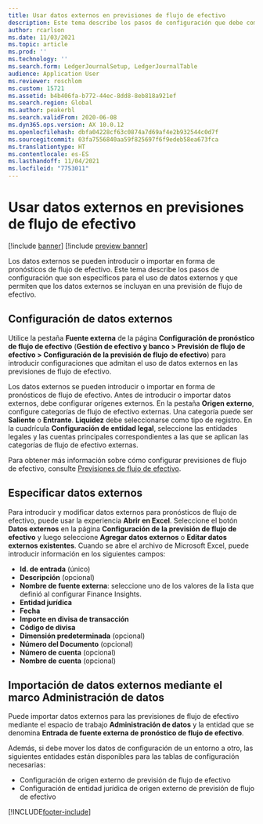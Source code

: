 ```yaml
---
title: Usar datos externos en previsiones de flujo de efectivo
description: Este tema describe los pasos de configuración que debe completar para que los datos externos se puedan introducir o importar en los pronósticos de flujo de efectivo.
author: rcarlson
ms.date: 11/03/2021
ms.topic: article
ms.prod: ''
ms.technology: ''
ms.search.form: LedgerJournalSetup, LedgerJournalTable
audience: Application User
ms.reviewer: roschlom
ms.custom: 15721
ms.assetid: b4b406fa-b772-44ec-8dd8-8eb818a921ef
ms.search.region: Global
ms.author: peakerbl
ms.search.validFrom: 2020-06-08
ms.dyn365.ops.version: AX 10.0.12
ms.openlocfilehash: dbfa04228cf63c0874a7d69af4e2b932544c0d7f
ms.sourcegitcommit: 03fa7556840aa59f825697f6f9edeb58ea673fca
ms.translationtype: HT
ms.contentlocale: es-ES
ms.lasthandoff: 11/04/2021
ms.locfileid: "7753011"
---
```

# <a name="use-external-data-in-cash-flow-forecasts"></a>Usar datos externos en previsiones de flujo de efectivo

[!include [banner](../includes/banner.md)]
[!include [preview banner](../includes/preview-banner.md)]

Los datos externos se pueden introducir o importar en forma de pronósticos de flujo de efectivo. Este tema describe los pasos de configuración que son específicos para el uso de datos externos y que permiten que los datos externos se incluyan en una previsión de flujo de efectivo.

## <a name="external-data-setup"></a>Configuración de datos externos

Utilice la pestaña **Fuente externa** de la página **Configuración de pronóstico de flujo de efectivo** (**Gestión de efectivo y banco \> Previsión de flujo de efectivo \> Configuración de la previsión de flujo de efectivo**) para introducir configuraciones que admitan el uso de datos externos en las previsiones de flujo de efectivo.

Los datos externos se pueden introducir o importar en forma de pronósticos de flujo de efectivo. Antes de introducir o importar datos externos, debe configurar orígenes externos. En la pestaña **Origen externo**, configure categorías de flujo de efectivo externas. Una categoría puede ser **Saliente** o **Entrante**. **Liquidez** debe seleccionarse como tipo de registro. En la cuadrícula **Configuración de entidad legal**, seleccione las entidades legales y las cuentas principales correspondientes a las que se aplican las categorías de flujo de efectivo externas.

Para obtener más información sobre cómo configurar previsiones de flujo de efectivo, consulte [Previsiones de flujo de efectivo](../cash-bank-management/cash-flow-forecasting.md).

## <a name="enter-external-data"></a>Especificar datos externos

Para introducir y modificar datos externos para pronósticos de flujo de efectivo, puede usar la experiencia **Abrir en Excel**. Seleccione el botón **Datos externos** en la página **Configuración de la previsión de flujo de efectivo** y luego seleccione **Agregar datos externos** o **Editar datos externos existentes**. Cuando se abre el archivo de Microsoft Excel, puede introducir información en los siguientes campos:

- **Id. de entrada** (único)
- **Descripción** (opcional)
- **Nombre de fuente externa**: seleccione uno de los valores de la lista que definió al configurar Finance Insights.
- **Entidad jurídica**
- **Fecha**
- **Importe en divisa de transacción**
- **Código de divisa**
- **Dimensión predeterminada** (opcional)
- **Número del Documento** (opcional)
- **Número de cuenta** (opcional)
- **Nombre de cuenta** (opcional)

## <a name="importing-external-data-by-using-the-data-management-framework"></a>Importación de datos externos mediante el marco Administración de datos

Puede importar datos externos para las previsiones de flujo de efectivo mediante el espacio de trabajo **Administración de datos** y la entidad que se denomina **Entrada de fuente externa de pronóstico de flujo de efectivo**.

Además, si debe mover los datos de configuración de un entorno a otro, las siguientes entidades están disponibles para las tablas de configuración necesarias:

- Configuración de origen externo de previsión de flujo de efectivo
- Configuración de entidad jurídica de origen externo de previsión de flujo de efectivo

[!INCLUDE[footer-include](../../includes/footer-banner.md)]
